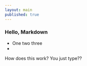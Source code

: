 ```yaml
---
layout: main
published: true
---
```


### Hello, Markdown

* One two three
* 
How does this work? You just type??

